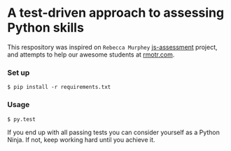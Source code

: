 # A test-driven approach to assessing Python skills

This respository was inspired on `Rebecca Murphey` [js-assessment](https://github.com/rmurphey/js-assessment) project, and attempts to help our awesome students at [rmotr.com](http://rmotr.com).

### Set up
    $ pip install -r requirements.txt

### Usage
    $ py.test

If you end up with all passing tests you can consider yourself as a Python Ninja. If not, keep working hard until you achieve it.
